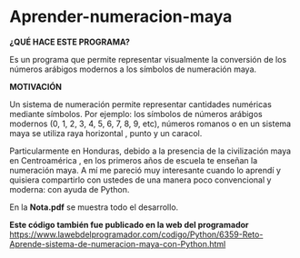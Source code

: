 # Aprender-numeracion-maya

**¿QUÉ HACE ESTE PROGRAMA?**

Es un programa que permite representar visualmente la conversión de los números arábigos modernos a los símbolos de numeración maya.

**MOTIVACIÓN**

Un sistema de numeración permite representar cantidades numéricas mediante símbolos.
Por ejemplo: los símbolos de números arábigos modernos (0, 1, 2, 3, 4, 5, 6, 7, 8, 9, etc), números romanos o en un sistema maya se utiliza raya horizontal , punto y un caracol.

Particularmente en Honduras, debido a la presencia de la civilización maya en Centroamérica , en los primeros años de escuela te enseñan la numeración maya. A mí me pareció muy interesante cuando lo aprendí y quisiera compartirlo con ustedes de una manera poco convencional y moderna: con ayuda de Python.

En la **Nota.pdf** se muestra todo el desarrollo.

**Este código también fue publicado en la web del programador**
https://www.lawebdelprogramador.com/codigo/Python/6359-Reto-Aprende-sistema-de-numeracion-maya-con-Python.html
